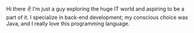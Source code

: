 Hi there ✌️
I’m just a guy exploring the huge IT world and aspiring to be a part of it. 
I specialize in back-end development; my conscious choice was Java,
and I really love this programming language.
